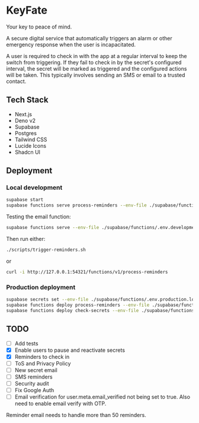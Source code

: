 # KeyFate

Your key to peace of mind.

A secure digital service that automatically triggers an alarm or other emergency response when the user is incapacitated.

A user is required to check in with the app at a regular interval to keep the switch from triggering. If they fail to check in by the secret's configured interval, the secret will be marked as triggered and the configured actions will be taken. This typically involves sending an SMS or email to a trusted contact.

## Tech Stack

- Next.js
- Deno v2
- Supabase
- Postgres
- Tailwind CSS
- Lucide Icons
- Shadcn UI

## Deployment

### Local development

```bash
supabase start
supabase functions serve process-reminders --env-file ./supabase/functions/.env.development.local
```

Testing the email function:

```bash
supabase functions serve --env-file ./supabase/functions/.env.development.local
```

Then run either:

```bash
./scripts/trigger-reminders.sh
```

or

```bash
curl -i http://127.0.0.1:54321/functions/v1/process-reminders
```

### Production deployment

```bash
supabase secrets set --env-file ./supabase/functions/.env.production.local
supabase functions deploy process-reminders --env-file ./supabase/functions/.env.production.local
supabase functions deploy check-secrets --env-file ./supabase/functions/.env.production.local
```

## TODO

- [ ] Add tests
- [x] Enable users to pause and reactivate secrets
- [x] Reminders to check in
- [ ] ToS and Privacy Policy
- [ ] New secret email
- [ ] SMS reminders
- [ ] Security audit
- [ ] Fix Google Auth
- [ ] Email verification for user.meta.email_verified not being set to true. Also need to enable email verify with OTP.

Reminder email needs to handle more than 50 reminders.
